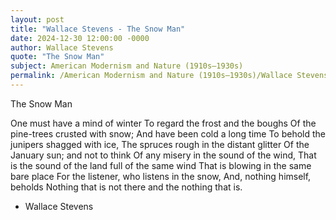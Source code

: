 ```yaml
---
layout: post
title: "Wallace Stevens - The Snow Man"
date: 2024-12-30 12:00:00 -0000
author: Wallace Stevens
quote: "The Snow Man"
subject: American Modernism and Nature (1910s–1930s)
permalink: /American Modernism and Nature (1910s–1930s)/Wallace Stevens/Wallace Stevens - The Snow Man
---
```


The Snow Man

One must have a mind of winter
To regard the frost and the boughs
Of the pine-trees crusted with snow;
And have been cold a long time
To behold the junipers shagged with ice,
The spruces rough in the distant glitter
Of the January sun; and not to think
Of any misery in the sound of the wind,
That is the sound of the land full of the same wind
That is blowing in the same bare place
For the listener, who listens in the snow,
And, nothing himself, beholds
Nothing that is not there and the nothing that is.



- Wallace Stevens
